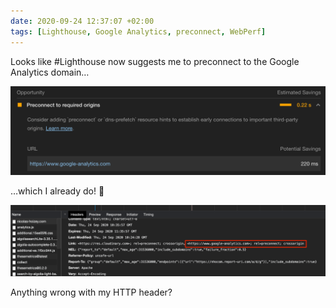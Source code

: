 ```yaml
---
date: 2020-09-24 12:37:07 +02:00
tags: [Lighthouse, Google Analytics, preconnect, WebPerf]
---
```


Looks like #Lighthouse now suggests me to preconnect to the Google Analytics domain…

![Lighthouse suggests to preconnect to Google Analytics](lighthouse-suggests-preconnect.png)

…which I already do! 🤔

![The server tells the browser to preconnect to Google Analytics](preconnect-to-google-analytics.png)

Anything wrong with my HTTP header?
